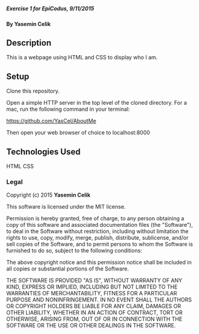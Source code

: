 #

##### Exercise 1 for EpiCodus, 9/11/2015

#### By Yasemin Celik

## Description

 This is a webpage using HTML and CSS to display who I am.

## Setup

Clone this repository.

Open a simple HTTP server in the top level of the cloned directory. For a mac, run the following command in your terminal:

https://github.com/YasCel/AboutMe

Then open your web browser of choice to localhost:8000


## Technologies Used

HTML
CSS

### Legal

Copyright (c) 2015 **Yasemin Celik**

This software is licensed under the MIT license.

Permission is hereby granted, free of charge, to any person obtaining a copy
of this software and associated documentation files (the "Software"), to deal
in the Software without restriction, including without limitation the rights
to use, copy, modify, merge, publish, distribute, sublicense, and/or sell
copies of the Software, and to permit persons to whom the Software is
furnished to do so, subject to the following conditions:

The above copyright notice and this permission notice shall be included in
all copies or substantial portions of the Software.

THE SOFTWARE IS PROVIDED "AS IS", WITHOUT WARRANTY OF ANY KIND, EXPRESS OR
IMPLIED, INCLUDING BUT NOT LIMITED TO THE WARRANTIES OF MERCHANTABILITY,
FITNESS FOR A PARTICULAR PURPOSE AND NONINFRINGEMENT. IN NO EVENT SHALL THE
AUTHORS OR COPYRIGHT HOLDERS BE LIABLE FOR ANY CLAIM, DAMAGES OR OTHER
LIABILITY, WHETHER IN AN ACTION OF CONTRACT, TORT OR OTHERWISE, ARISING FROM,
OUT OF OR IN CONNECTION WITH THE SOFTWARE OR THE USE OR OTHER DEALINGS IN
THE SOFTWARE.
